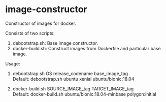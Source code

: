 # image-constructor
Constructor of images for docker.

Consists of two scripts:
 1. debootstrap.sh: Base image constructor.
 2. docker-build.sh: Construct images from Dockerfile and particular base image.

Usage: 
 1. debootstrap.sh OS release_codename base_image_tag  
    Default: debootstrap.sh ubuntu xenial ubuntu/bionic:18.04

 2. docker-build.sh SOURCE_IMAGE_tag TARGET_IMAGE_tag  
    Default: docker-build.sh ubuntu/bionic:18.04-minbase polygon:initial
